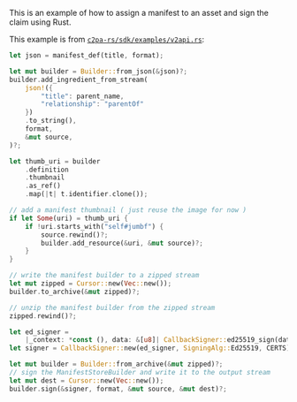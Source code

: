 This is an example of how to assign a manifest to an asset and sign the claim using Rust.

This example is from [`c2pa-rs/sdk/examples/v2api.rs`](https://github.com/contentauth/c2pa-rs/blob/main/sdk/examples/v2api.rs#L88C5-L134C1):

```rust
let json = manifest_def(title, format);

let mut builder = Builder::from_json(&json)?;
builder.add_ingredient_from_stream(
    json!({
        "title": parent_name,
        "relationship": "parentOf"
    })
    .to_string(),
    format,
    &mut source,
)?;

let thumb_uri = builder
    .definition
    .thumbnail
    .as_ref()
    .map(|t| t.identifier.clone());

// add a manifest thumbnail ( just reuse the image for now )
if let Some(uri) = thumb_uri {
    if !uri.starts_with("self#jumbf") {
        source.rewind()?;
        builder.add_resource(&uri, &mut source)?;
    }
}

// write the manifest builder to a zipped stream
let mut zipped = Cursor::new(Vec::new());
builder.to_archive(&mut zipped)?;

// unzip the manifest builder from the zipped stream
zipped.rewind()?;

let ed_signer =
    |_context: *const (), data: &[u8]| CallbackSigner::ed25519_sign(data, PRIVATE_KEY);
let signer = CallbackSigner::new(ed_signer, SigningAlg::Ed25519, CERTS);

let mut builder = Builder::from_archive(&mut zipped)?;
// sign the ManifestStoreBuilder and write it to the output stream
let mut dest = Cursor::new(Vec::new());
builder.sign(&signer, format, &mut source, &mut dest)?;
```
